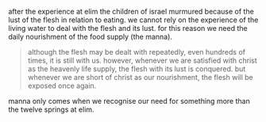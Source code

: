 after the experience at elim the children of israel murmured because of the lust of
the flesh in relation to eating. we cannot rely on the experience of the living water
to deal with the flesh and its lust. for this reason we need the daily nourishment of
the food supply (the manna).

> although the flesh may be dealt with repeatedly, even hundreds of times, it is still with us. however, whenever we are satisfied with christ as the heavenly life supply, the flesh with its lust is conquered. but whenever we are short of christ as our nourishment, the flesh will be exposed once again.

manna only comes when we recognise our need for something more than the twelve springs at elim.
